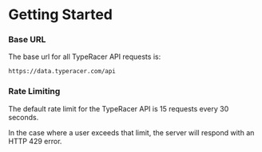 # Getting Started

### Base URL

The base url for all TypeRacer API requests is: 

`https://data.typeracer.com/api`

### Rate Limiting

The default rate limit for the TypeRacer API is 15 requests every 30 seconds.

In the case where a user exceeds that limit, the server will respond with an HTTP 429 error.